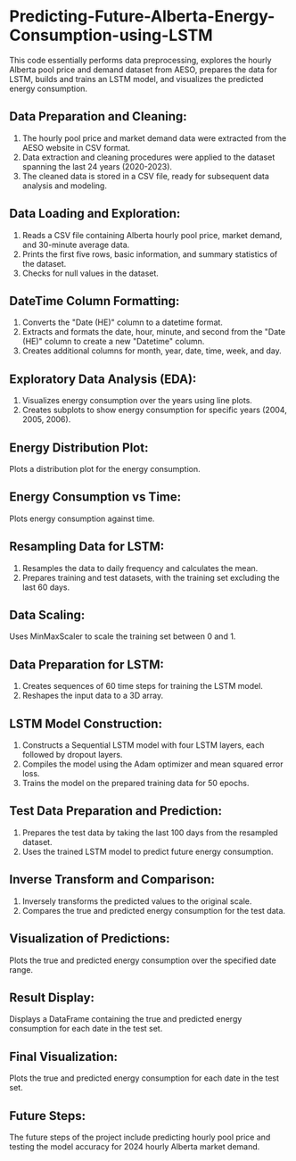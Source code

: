 # Predicting-Future-Alberta-Energy-Consumption-using-LSTM

This code essentially performs data preprocessing, explores the hourly Alberta pool price and demand dataset from AESO, prepares the data for LSTM, builds and trains an LSTM model, and visualizes the predicted energy consumption. 

## Data Preparation and Cleaning:

1. The hourly pool price and market demand data were extracted from the AESO website in CSV format.
2. Data extraction and cleaning procedures were applied to the dataset spanning the last 24 years (2020-2023).
3. The cleaned data is stored in a CSV file, ready for subsequent data analysis and modeling.

## Data Loading and Exploration:

1. Reads a CSV file containing Alberta hourly pool price, market demand, and 30-minute average data.
2. Prints the first five rows, basic information, and summary statistics of the dataset.
3. Checks for null values in the dataset.

## DateTime Column Formatting:

1. Converts the "Date (HE)" column to a datetime format.
2. Extracts and formats the date, hour, minute, and second from the "Date (HE)" column to create a new "Datetime" column.
3. Creates additional columns for month, year, date, time, week, and day.

## Exploratory Data Analysis (EDA):

1. Visualizes energy consumption over the years using line plots.
2. Creates subplots to show energy consumption for specific years (2004, 2005, 2006).

## Energy Distribution Plot:

Plots a distribution plot for the energy consumption.

## Energy Consumption vs Time:

Plots energy consumption against time.

## Resampling Data for LSTM:

1. Resamples the data to daily frequency and calculates the mean.
2. Prepares training and test datasets, with the training set excluding the last 60 days.

## Data Scaling:

Uses MinMaxScaler to scale the training set between 0 and 1.

## Data Preparation for LSTM:

1. Creates sequences of 60 time steps for training the LSTM model.
2. Reshapes the input data to a 3D array.

## LSTM Model Construction:

1. Constructs a Sequential LSTM model with four LSTM layers, each followed by dropout layers.
2. Compiles the model using the Adam optimizer and mean squared error loss.
3. Trains the model on the prepared training data for 50 epochs.

## Test Data Preparation and Prediction:

1. Prepares the test data by taking the last 100 days from the resampled dataset.
2. Uses the trained LSTM model to predict future energy consumption.

## Inverse Transform and Comparison:

1. Inversely transforms the predicted values to the original scale.
2. Compares the true and predicted energy consumption for the test data.

## Visualization of Predictions:

Plots the true and predicted energy consumption over the specified date range.

## Result Display:

Displays a DataFrame containing the true and predicted energy consumption for each date in the test set.

## Final Visualization:

Plots the true and predicted energy consumption for each date in the test set.

## Future Steps: 
The future steps of the project include predicting hourly pool price and testing the model accuracy for 2024 hourly Alberta market demand. 
